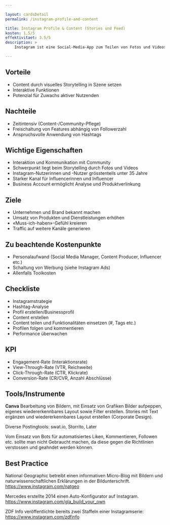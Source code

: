 ```yaml
---

layout: cardsDetail
permalink: /instagram-profile-and-content

title: Instagram Profile & Content (Stories und Feed)
kosten: 1.5/5
effektivitaet: 3.5/5
description: >
    Instagram ist eine Social-Media-App zum Teilen von Fotos und Videos. Hashtags (#) verschlagworten die Beiträge, sodass diese gefunden werden können. Mit gezieltem Einsatz der Hashtags oder Local Tags wird die Zielgruppe akquiriert. Content kann als Story oder als Beitrag im Feed geteilt werden. Die Story ist für 24 Stunden online, kann aber als Highlight im Feed gespeichert werden. Der Feed ist die persönliche Beitragsliste eines Profils. Zudem ermöglicht Instagram TV (IGTV) das Teilen von Videos mit einer Dauer von mehr als 60 Sekunden. Mit Instagram kann man Unternehmen, Dienstleistungen, Produkte, Blogs und den Lifestyle von Personen vermarkten.

---
```


## Vorteile
- Content durch visuelles Storytelling in Szene setzen
- Interaktive Funktionen
- Potenzial für Zuwachs aktiver Nutzenden

## Nachteile
- Zeitintensiv (Content-/Community-Pflege)
- Freischaltung von Features abhängig von Followerzahl
- Anspruchsvolle Anwendung von Hashtags

## Wichtige Eigenschaften
- Interaktion und Kommunikation mit Community
- Schwerpunkt liegt beim Storytelling durch Fotos und Videos
- Instagram-Nutzerinnen und -Nutzer grösstenteils unter 35 Jahre
- Starker Kanal für Influencerinnen und Influencer
- Business Account ermöglicht Analyse und Produktverlinkung

## Ziele
- Unternehmen und Brand bekannt machen
- Umsatz von Produkten und Dienstleistungen erhöhen
- «Muss-ich-haben»-Gefühl kreieren
- Traffic auf weitere Kanäle generieren

## Zu beachtende Kostenpunkte
- Personalaufwand (Social Media Manager, Content Producer, Influencer etc.)
- Schaltung von Werbung (siehe Instagram Ads)
- Allenfalls Toolkosten

## Checkliste
- Instagramstrategie
- Hashtag-Analyse
- Profil erstellen/Businessprofil
- Content erstellen
- Content teilen und Funktionalitäten einsetzen (#, Tags etc.)
- Profilen folgen und kommentieren
- Performance überwachen

## KPI
- Engagement-Rate (Interaktionsrate)
- View-Through-Rate (VTR, Reichweite)
- Click-Through-Rate (CTR, Klickrate)
- Conversion-Rate (CR/CVR, Anzahl Abschlüsse)
 
## Tools/Instrumente

**Canva**
Bearbeitung von Bildern, mit Einsatz von Grafiken Bilder aufpeppen, eigenes wiedererkennbares Layout sowie Filter erstellen. Stories mit Text ergänzen und wiedererkennbares Layout erstellen (Corporate Design).

Diverse Postingtools: swat.io, Storrito, Later

Vom Einsatz von Bots für automatisiertes Liken, Kommentieren, Followen etc. sollte man nicht Gebraucht machen, da diese gegen die Richtlinien verstossen und geahndet werden können.

## Best Practice
National Geographic betreibt einen informativen Micro-Blog mit Bildern und naturwissenschaftlichen Erklärungen in der Bildunterschrift. https://www.instagram.com/natgeo

Mercedes erstellte 2014 einen Auto-Konfigurator auf Instagram. https://www.instagram.com/gla_build_your_own

ZDF Info veröffentlichte bereits zwei Staffeln einer Instagramserie: https://www.instagram.com/zdfinfo
